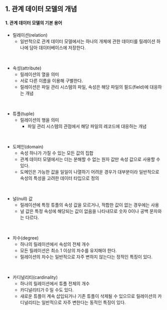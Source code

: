 ## 1. 관계 데이터 모델의 개념

#### 1. 관계 데이터 모델의 기본 용어

- 릴레이션(relation)
  - 일반적으로 관계 데이터 모델에서는 하나의 개체에 관한 데이터를 릴레이션 하나에 담아 데이터베이스에 저장한다.

<br/>

- 속성(attribute)
  - 릴레이션의 열을 의미
  - 서로 다른 이름을 이용해 구별한다.
  - 릴레이션은 파일 관리 시스템의 파일, 속성은 해당 파일의 필드(field)에 대응하는 개념

<br/>

- 튜플(tuple)
  - 릴레이션의 행을 의미
    - 파일 관리 시스템의 관점에서 해당 파일의 레코드에 대응하는 개념

<br/>

- 도메인(domain)
  - 속성 하나가 가질 수 있는 모든 값의 집합
  - 관계 데이터 모델에서는 더는 분해할 수 없는 원자 값만 속성 값으로 사용할 수 있다.
  - 도메인은 가능한 값을 일일이 나열하기 어려운 경우가 대부분이라 일반적으로 속성의 특성을 고려한 데이터 타입으로 정의

<br/>

- 널(null) 값
  - 릴레이션에 특정 튜플의 속성 값을 모르거나, 적합한 값이 없는 경우에는 사용
  - 널 값은 특정 속성에 해당되는 값이 없음을 나타내므로 숫자 0이나 공백 문자와는 다르다.

<br/>

- 차수(degree)
  - 하나의 릴레이션에서 속성의 전체 개수
  - 모든 릴레이션은 최소 1 이상의 차수를 유지해야 한다.
  - 릴레이션의 차수는 일반적으로 자주 변하지 않는다는 정적인 특징이 있다.

<br/>

- 카디널리티(cardinality)
  - 하나의 릴레이션에서 튜플 전체의 개수
  - 카디널리티가 0 일 수도 있다.
  - 새로운 튜플이 계속 삽입되거나 기존 튜플이 삭제될 수 있으므로 릴레이션의 카디널리티는 일반적으로 자주 변한다는 동적인 특징이 있다.
